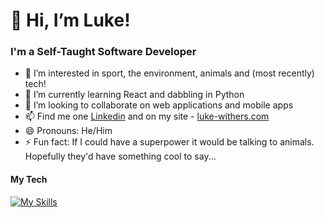 
# 👋 Hi, I’m Luke!
### I'm a Self-Taught Software Developer
- 👀 I’m interested in sport, the environment, animals and (most recently) tech!
- 🌱 I’m currently learning React and dabbling in Python
- 💞️ I’m looking to collaborate on web applications and mobile apps
- 📫 Find me one <a href="https://www.linkedin.com/in/luke-withers/">Linkedin</a> and on my site - <a href="https://luke-withers.com">luke-withers.com</a>
- 😄 Pronouns: He/Him
- ⚡ Fun fact: If I could have a superpower it would be talking to animals. Hopefully they'd have something cool to say...

#### My Tech

[![My Skills](https://skillicons.dev/icons?i=js,html,css,react,jquery,netlify,nodejs)](https://skillicons.dev)
